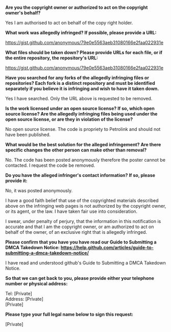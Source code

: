 __Are you the copyright owner or authorized to act on the copyright owner's behalf?__

Yes I am authorised to act on behalf of the copy right holder.

__What work was allegedly infringed? If possible, please provide a URL:__

https://gist.github.com/anonymous/79e0e5563aeb31080166e2faa022931e

__What files should be taken down? Please provide URLs for each file, or if the entire repository, the repository's URL:__

https://gist.github.com/anonymous/79e0e5563aeb31080166e2faa022931e

__Have you searched for any forks of the allegedly infringing files or repositories? Each fork is a distinct repository and must be identified separately if you believe it is infringing and wish to have it taken down.__

Yes I have searched. Only the URL above is requested to be removed.

__Is the work licensed under an open source license? If so, which open source license? Are the allegedly infringing files being used under the open source license, or are they in violation of the license?__

No open source license. The code is propriety to Petrolink and should not have been published.

__What would be the best solution for the alleged infringement? Are there specific changes the other person can make other than removal?__

No. The code has been posted anonymously therefore the poster cannot be contacted. I request the code be removed.

__Do you have the alleged infringer's contact information? If so, please provide it:__

No, it was posted anonymously.

I have a good faith belief that use of the copyrighted materials described above on the infringing web pages is not authorized by the copyright owner, or its agent, or the law. I have taken fair use into consideration.

I swear, under penalty of perjury, that the information in this notification is accurate and that I am the copyright owner, or am authorized to act on behalf of the owner, of an exclusive right that is allegedly infringed.

__Please confirm that you have you have read our Guide to Submitting a DMCA Takedown Notice: https://help.github.com/articles/guide-to-submitting-a-dmca-takedown-notice/__

I have read and understood github's Guide to Submitting a DMCA Takedown Notice.

__So that we can get back to you, please provide either your telephone number or physical address:__

Tel: [Private]  
Address: [Private]  
[Private]

__Please type your full legal name below to sign this request:__

[Private]
